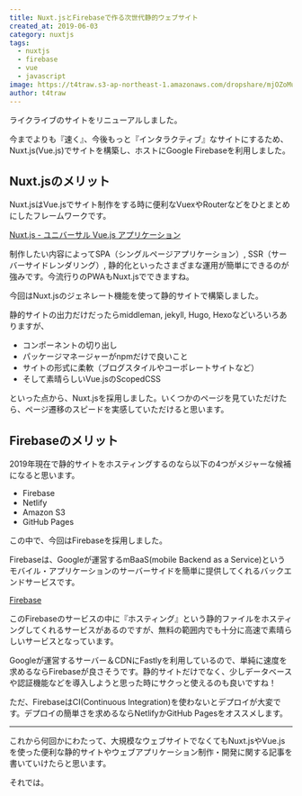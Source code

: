 ```yaml
---
title: Nuxt.jsとFirebaseで作る次世代静的ウェブサイト
created_at: 2019-06-03
category: nuxtjs
tags: 
  - nuxtjs
  - firebase
  - vue
  - javascript
image: https://t4traw.s3-ap-northeast-1.amazonaws.com/dropshare/mjOZoMuEaHUvyOP4LHmspyZN7TaflsGM.png
author: t4traw
---
```

ライクライブのサイトをリニューアルしました。

今までよりも『速く』、今後もっと『インタラクティブ』なサイトにするため、Nuxt.js(Vue.js)でサイトを構築し、ホストにGoogle Firebaseを利用しました。

## Nuxt.jsのメリット

Nuxt.jsはVue.jsでサイト制作をする時に便利なVuexやRouterなどをひとまとめにしたフレームワークです。

[Nuxt.js - ユニバーサル Vue.js アプリケーション](https://ja.nuxtjs.org/)

制作したい内容によってSPA（シングルページアプリケーション）, SSR（サーバーサイドレンダリング）, 静的化といったさまざまな運用が簡単にできるのが強みです。今流行りのPWAもNuxt.jsでできますね。

今回はNuxt.jsのジェネレート機能を使って静的サイトで構築しました。

静的サイトの出力だけだったらmiddleman, jekyll, Hugo, Hexoなどいろいろありますが、

- コンポーネントの切り出し
- パッケージマネージャーがnpmだけで良いこと
- サイトの形式に柔軟（ブログスタイルやコーポレートサイトなど）
- そして素晴らしいVue.jsのScopedCSS

といった点から、Nuxt.jsを採用しました。いくつかのページを見ていただけたら、ページ遷移のスピードを実感していただけると思います。

## Firebaseのメリット

2019年現在で静的サイトをホスティングするのなら以下の4つがメジャーな候補になると思います。

- Firebase
- Netlify
- Amazon S3
- GitHub Pages

この中で、今回はFirebaseを採用しました。

Firebaseは、Googleが運営するmBaaS(mobile Backend as a Service)というモバイル・アプリケーションのサーバーサイドを簡単に提供してくれるバックエンドサービスです。

[Firebase](https://firebase.google.com/?hl=ja)

このFirebaseのサービスの中に『ホスティング』という静的ファイルをホスティングしてくれるサービスがあるのですが、無料の範囲内でも十分に高速で素晴らしいサービスとなっています。

Googleが運営するサーバー＆CDNにFastlyを利用しているので、単純に速度を求めるならFirebaseが良さそうです。静的サイトだけでなく、少しデータベースや認証機能などを導入しようと思った時にサクっと使えるのも良いですね！

ただ、FirebaseはCI(Continuous Integration)を使わないとデプロイが大変です。デプロイの簡単さを求めるならNetlifyかGitHub Pagesをオススメします。

---

これから何回かにわたって、大規模なウェブサイトでなくてもNuxt.jsやVue.jsを使った便利な静的サイトやウェブアプリケーション制作・開発に関する記事を書いていけたらと思います。

それでは。
